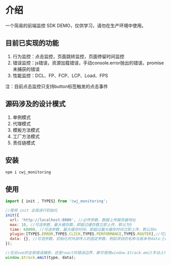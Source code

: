 # 介绍

一个简易的前端监控 SDK DEMO，仅供学习，请勿在生产环境中使用。

## 目前已实现的功能

1. 行为监控：点击监控，页面跳转监控，页面停留时间监控
2. 错误监控：js错误，资源加载错误，手动console.error抛出的错误，promise未捕获的错误
3. 性能监控：DCL、FP、FCP、LCP、Load、FPS

注：目前点击监控只支持button标签触发的点击事件

## 源码涉及的设计模式
1. 单例模式
2. 代理模式
3. 模板方法模式
4. 工厂方法模式
5. 责任链模式

## 安装

```
npm i cwj_monitoring
```

## 使用

```js
import { init , TYPES} from 'cwj_monitoring';

//使用 init 全局进行初始化
init({
  url: 'http://localhost:8080', //必传参数，数据上传服务器地址
  max: 10, //可选参数，最大缓存数，即超过缓存数立即上传，默认为5
  time: 60000, //可选参数，最大缓存时间，即超过最大缓存时间立即上传，默认30s
  plugin:[TYPES.ERROR,TYPES.CLICK,TYPES.PERFORMANCE,TYPES.ROUTER],//可选参数，错误事件，点击事件，性能指标，路由，传递几个就调用几个
  data: {}, //可选参数，初始化时外部传入的固定参数，例如项目的名称与版本号data:{vs:'0.1.1'}
});

//无论vue的全局错误捕获，还是react的错误边界，都可使用window.$track.emit手动上传错误
window.$track.emit(type, data);
```
